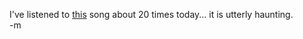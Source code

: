 I've listened to <a href="http://www.seeklyrics.com/lyrics/Dead-Can-Dance/The-Wind-That-Shakes-The-Barley.html">this</a> song about 20 times today... it is utterly haunting.
<br />-m
<br />